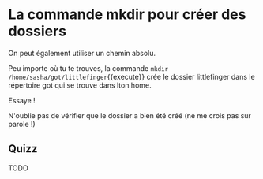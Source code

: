 #  La commande mkdir pour créer des dossiers
 
On peut également utiliser un chemin absolu.

Peu importe où tu te trouves, la commande `mkdir /home/sasha/got/littlefinger`{{execute}} crée le dossier littlefinger
dans le répertoire got qui se trouve dans lton home.

Essaye !

N'oublie pas de vérifier que le dossier a bien été créé (ne me crois pas sur parole !)

## Quizz
 TODO

